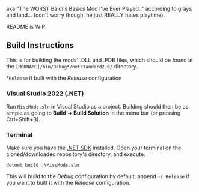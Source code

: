 aka "The WORST Baldi's Basics Mod I've Ever Played.." according to grays and land... (don't worry though, he just REALLY hates playtime).

README is WIP.

## Build Instructions
This is for building the mods' .DLL and .PDB files, which should be found at the `[MODNAME]/bin/Debug*/netstandard2.0/` directory.

\*`Release` if built with the *Release* configuration

### Visual Studio 2022 (.NET)
Run `MiscMods.sln` in Visual Studio as a project. Building should then be as simple as going to **Build -> Build Solution** in the menu bar (or pressing Ctrl+Shift+B).

### Terminal
Make sure you have the [.NET SDK](https://dotnet.microsoft.com/en-us/download) installed. Open your terminal on the cloned/downloaded repository's directory, and execute:

`dotnet build .\MiscMods.sln`

This will build to the *Debug* configuration by default, append `-c Release` if you want to built it with the *Release* configuration.